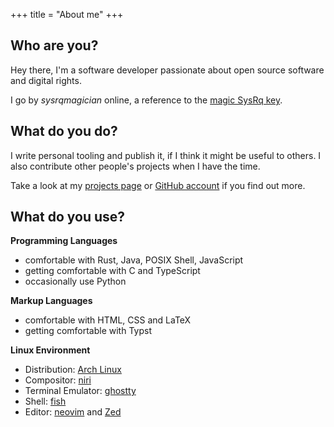+++
title = "About me"
+++

## Who are you?

Hey there, I'm a software developer passionate about open source software and digital rights.

I go by *sysrqmagician* online, a reference to the [magic SysRq key](https://en.wikipedia.org/wiki/Magic_SysRq_key).

## What do you do?
I write personal tooling and publish it, if I think it might be useful to others. I also contribute other people's projects when I have the time.

Take a look at my [projects page](/projects/) or [GitHub account](https://github.com/sysrqmagician) if you find out more.

## What do you use?
**Programming Languages**
- comfortable with Rust, Java, POSIX Shell, JavaScript
- getting comfortable with C and TypeScript
- occasionally use Python

**Markup Languages**
- comfortable with HTML, CSS and LaTeX
- getting comfortable with Typst

**Linux Environment**
- Distribution: [Arch Linux](https://archlinux.org)
- Compositor: [niri](https://github.com/yalter/niri)
- Terminal Emulator: [ghostty](https://github.com/ghostty-org/ghostty)
- Shell: [fish](https://github.com/fish-shell/fish-shell)
- Editor: [neovim](https://github.com/neovim/neovim) and [Zed](https://github.com/zed-industries/zed)

